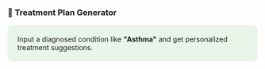 
### 💊 Treatment Plan Generator
<div style='background-color: #e8f5e9; padding: 20px; border-radius: 10px;'>
Input a diagnosed condition like <b>"Asthma"</b> and get personalized treatment suggestions.
</div>
